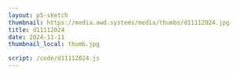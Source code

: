 ```yaml
---
layout: p5-sketch
thumbnail: https://media.awd.systems/media/thumbs/d11112024.jpg
title: d11112024
date: 2024-11-11
thumbnail_local: thumb.jpg

script: /code/d11112024.js
---
```

